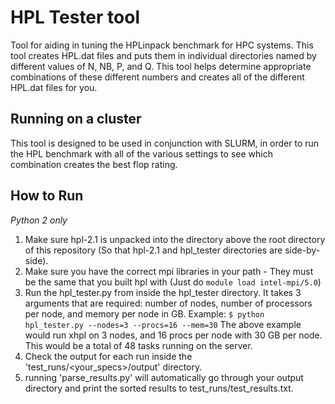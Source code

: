 # HPL Tester tool
Tool for aiding in tuning the HPLinpack benchmark for HPC systems. This tool creates HPL.dat files and puts them in individual directories named by different values of N, NB, P, and Q. This tool helps determine appropriate combinations of these different numbers and creates all of the different HPL.dat files for you.

## Running on a cluster
This tool is designed to be used in conjunction with  SLURM, in order to run the HPL benchmark with all of the various settings to see which combination creates the best flop rating.

## How to Run
*Python 2 only*

1. Make sure hpl-2.1 is unpacked into the directory above the root directory of this repository (So that hpl-2.1 and hpl_tester directories are side-by-side).
2. Make sure you have the correct mpi libraries in your path - They must be the same that you built hpl with (Just do `module load intel-mpi/5.0`)
3. Run the hpl_tester.py from inside the hpl_tester directory. It takes 3 arguments that are required: number of nodes, number of processors per node, and memory per node in GB.
  Example:
  ```$ python hpl_tester.py --nodes=3 --procs=16 --mem=30```
  The above example would run xhpl on 3 nodes, and 16 procs per node with 30 GB per node. This would be a total of 48 tasks running on the server.
4. Check the output for each run inside the 'test_runs/<your_specs>/output' directory.
5. running 'parse_results.py' will automatically go through your output directory and print the sorted results to test_runs/test_results.txt.
